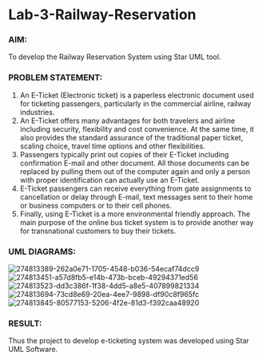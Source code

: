 # Lab-3-Railway-Reservation

### AIM:
To develop the Railway Reservation System using Star UML tool.
### PROBLEM STATEMENT:
1. An E-Ticket (Electronic ticket) is a paperless electronic document used for ticketing
passengers, particularly in the commercial airline, railway industries.
2. An E-Ticket offers many advantages for both travelers and airline including security,
flexibility and cost convenience. At the same time, it also provides the standard assurance of
the traditional paper ticket, scaling choice, travel time options and other flexibilities.
3. Passengers typically print out copies of their E-Ticket including confirmation E-mail
and other document. All those documents can be replaced by pulling them out of the computer
again and only a person with proper identification can actually use an E-Ticket.
4. E-Ticket passengers can receive everything from gate assignments to cancellation or
delay through E-mail, text messages sent to their home or business computers or to their cell
phones.
5. Finally, using E-Ticket is a more environmental friendly approach. The main purpose
of the online bus ticket system is to provide another way for transnational customers to buy
their tickets.
### UML DIAGRAMS:
![274813389-262a0e71-1705-4548-b036-54ecaf74dcc9](https://github.com/praveenck23009864/Lab-3-Railway-Reservation/assets/141472050/a2f5d72c-a66a-40ac-a5c7-14ee23f1a66d)
![274813451-a57d8fb5-e14b-473b-bceb-49294371ed56](https://github.com/praveenck23009864/Lab-3-Railway-Reservation/assets/141472050/adf64bbf-69bd-424a-9b16-9859f4407387)
![274813523-dd3c386f-1f38-4dd5-a8e5-407899821334](https://github.com/praveenck23009864/Lab-3-Railway-Reservation/assets/141472050/5e50fa33-3d14-4085-868c-28261501b51f)
![274813694-73cd8e69-20ea-4ee7-9898-df90c8f965fc](https://github.com/praveenck23009864/Lab-3-Railway-Reservation/assets/141472050/8ce98b10-88ec-4298-93b3-088744fdcfa5)
![274813845-80577153-5206-4f2e-81d3-f392caa48920](https://github.com/praveenck23009864/Lab-3-Railway-Reservation/assets/141472050/aa1d7d73-dfd4-42bb-a2f2-7fd458ef8cb2)
### RESULT:
Thus the project to develop e-ticketing system was developed using Star UML Software.
